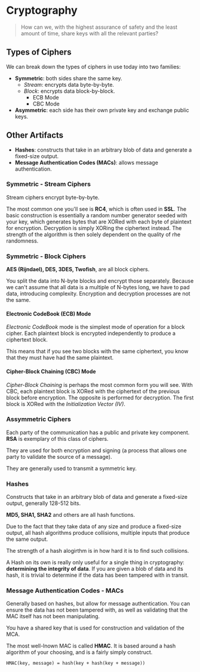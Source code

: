 # Cryptography

> How can we, with the highest assurance of safety and the least amount of time, share keys with all the relevant parties?

## Types of Ciphers

We can break down the types of ciphers in use today into two families:

* __Symmetric__: both sides share the same key.
  * _Stream_: encrypts data byte-by-byte.
  * _Block_: encrypts data block-by-block.
    * ECB Mode
    * CBC Mode
* __Asymmetric__: each side has their own private key and exchange public keys.

## Other Artifacts

* __Hashes__: constructs that take in an arbitrary blob of data and generate a fixed-size output.
* __Message Authentication Codes (MACs)__: allows message authentication.

### Symmetric - Stream Ciphers

Stream ciphers encrypt byte-by-byte.

The most common one you'll see is __RC4__, which is often used in __SSL__. The basic construction is essentially a random number generator seeded with your key, which generates bytes that are XORed with each byte of plaintext for encryption. Decryption is simply XORing the ciphertext instead. The strength of the algorithm is then solely dependent on the quality of rhe randomness.

### Symmetric - Block Ciphers

__AES (Rijndael), DES, 3DES, Twofish__, are all block ciphers.

You split the data into N-byte blocks and encrypt those separately. Because we can't assume that all data is a multiple of N-bytes long, we have to pad data, introducing complexity. Encryption and decryption processes are not the same.

#### Electronic CodeBook (ECB) Mode

_Electronic CodeBook_ mode is the simplest mode of operation for a block cipher. Each plaintext block is encrypted independently to produce a ciphertext block.

This means that if you see two blocks with the same ciphertext, you know that they must have had the same plaintext.

#### Cipher-Block Chaining (CBC) Mode

_Cipher-Block Chaining_ is perhaps the most common form you will see. With CBC, each plaintext block is XORed with the ciphertext of the previous block before encryption. The opposite is performed for decryption. The first block is XORed with the _Initialization Vector (IV)_.

### Assymmetric Ciphers

Each party of the communication has a public and private key component. __RSA__ is exemplary of this class of ciphers.

They are used for both encryption and signing (a process that allows one party to validate the source of a message).

They are generally used to transmit a symmetric key.

### Hashes

Constructs that take in an arbitrary blob of data and generate a fixed-size output, generally 128-512 bits.

__MD5, SHA1, SHA2__ and others are all hash functions.

Due to the fact that they take data of any size and produce a fixed-size output, all hash algorithms produce collisions, multiple inputs that produce the same output.

The strength of a hash alogirthm is in how hard it is to find such collisions.

A Hash on its own is really only useful for a single thing in cryptography: __determining the integrity of data__. If you are given a blob of data and its hash, it is trivial to determine if the data has been tampered with in transit.

### Message Authentication Codes - MACs

Generally based on hashes, but allow for message authentication. You can ensure the data has not been tampered with, as well as validating that the MAC itself has not been manipulating.

You have a shared key that is used for construction and validation of the MCA.

The most well-lnown MAC is called __HMAC__. It is based around a hash algorithm of your choosing, and is a fairly simply construct.

```txt
HMAC(key, message) = hash(key + hash(key + message))
```
